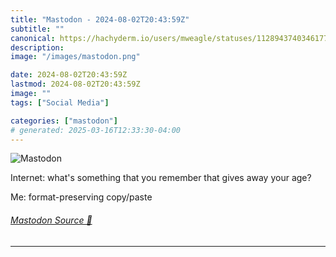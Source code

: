 ```yaml
---
title: "Mastodon - 2024-08-02T20:43:59Z"
subtitle: ""
canonical: https://hachyderm.io/users/mweagle/statuses/112894374034617768
description:
image: "/images/mastodon.png"

date: 2024-08-02T20:43:59Z
lastmod: 2024-08-02T20:43:59Z
image: ""
tags: ["Social Media"]

categories: ["mastodon"]
# generated: 2025-03-16T12:33:30-04:00
---
```

![Mastodon](/images/mastodon.png)

<p>Internet: what&#39;s something that you remember that gives away your age?</p><p>Me: format-preserving copy/paste</p>


###### [Mastodon Source 🐘](https://hachyderm.io/@mweagle/112894374034617768)

___
